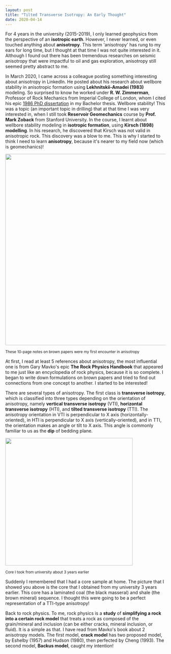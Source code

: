 ```yaml
---
layout: post
title: "Tilted Transverse Isotropy: An Early Thought"
date: 2020-04-14
---
```


For 4 years in the university (2015-2019), I only learned geophysics from the perspective of an **isotropic earth**.  However, I never learned, or even touched anything about **anisotropy**. This term 'anisotropy' has rung to my ears for long time, but I thought at that time I was not quite interested in it. Although I found out there has been tremendous researches on seismic anisotropy that were impactful to oil and gas exploration, anisotropy still seemed pretty abstract to me. 

In March 2020, I came across a colleague posting something interesting about anisotropy in LinkedIn. He posted about his research about wellbore stability in anisotropic formation using **Lekhnitskii-Amadei (1983)** modeling. So surprised to know he worked under **R. W. Zimmerman**, Professor of Rock Mechanics from Imperial College of London, whom I cited his epic [1986 PhD dissertation](https://agupubs.onlinelibrary.wiley.com/doi/10.1029/JB091iB12p12765) in my Bachelor thesis. Wellbore stability! This was a topic (an important topic in drilling) that at that time I was very interested in, when I still took **Reservoir Geomechanics** course by **Prof. Mark Zoback** from Stanford University. In the course, I learnt about wellbore stability modeling in **isotropic formation**, using **Kirsch (1898) modelling**. In his research, he discovered that Kirsch was not valid in anisotropic rock. This discovery was a blow to me. This is why I started to think I need to learn **anisotropy**, because it's nearer to my field now (which is geomechanics)! 

<div>
<img src="https://user-images.githubusercontent.com/51282928/79143678-dc96a900-7de7-11ea-8d8c-20d64d8d803d.jpeg" width="600"/>
</div>

<sub>These 10-page notes on brown papers were my first encounter in anisotropy</sub><br>

At first, I read at least 5 references about anisotropy, the most influential one is from Gary Mavko's epic **The Rock Physics Handbook** that appeared to me just like an encyclopedia of rock physics, because it is so complete. I began to write down formulations on brown papers and tried to find out connections from one concept to another. I started to be interested! 

There are several types of anisotropy. The first class is **transverse isotropy**, which is classified into three types depending on the orientation of anisotropy, namely **vertical transverse isotropy** (VTI), **horizontal transverse isotropy** (HTI), and **tilted transverse isotropy** (TTI). The anisotropy orientation in VTI is perpendicular to X axis (horizontally-oriented), in HTI is perpendicular to X axis (vertically-oriented), and in TTI, the orientation makes an angle or tilt to X axis. This angle is commonly familiar to us as the **dip** of bedding plane. 

<div>
<img src="https://user-images.githubusercontent.com/51282928/79189010-cd951280-7e4a-11ea-9f1a-066d16349045.jpeg" width="400"/>
</div>

<sub>Core I took from university about 3 years earlier</sub>

Suddenly I remembered that I had a core sample at home. The picture that I showed you above is the core that I obtained from my university 3 years earlier. This core has a laminated coal (the black masseral) and shale (the brown mineral) sequence. I thought this were going to be a perfect representation of a TTI-type anisotropy! 

Back to rock physics. To me, rock physics is a **study** of **simplifying a rock into a certain rock model** that treats a rock as composed of the grain/mineral and inclusion (can be either cracks, mineral inclusion, or fluid). It is a simple as that. I have read from Mavko's book about 2 anisotropy models. The first model, **crack model** has two proposed model, by Eshelby (1957) and Hudson (1980), then perfected by Cheng (1993). The second model, **Backus model**, caught my intention!
